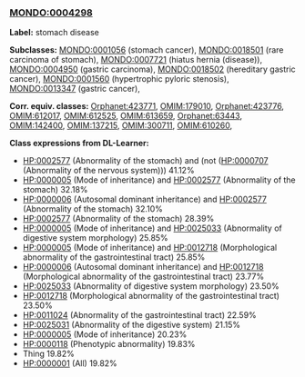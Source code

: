 
### [MONDO:0004298](http://purl.obolibrary.org/obo/MONDO_0004298)
**Label:** stomach disease

**Subclasses:** [MONDO:0001056](http://purl.obolibrary.org/obo/MONDO_0001056) (stomach cancer), [MONDO:0018501](http://purl.obolibrary.org/obo/MONDO_0018501) (rare carcinoma of stomach), [MONDO:0007721](http://purl.obolibrary.org/obo/MONDO_0007721) (hiatus hernia (disease)), [MONDO:0004950](http://purl.obolibrary.org/obo/MONDO_0004950) (gastric carcinoma), [MONDO:0018502](http://purl.obolibrary.org/obo/MONDO_0018502) (hereditary gastric cancer), [MONDO:0001560](http://purl.obolibrary.org/obo/MONDO_0001560) (hypertrophic pyloric stenosis), [MONDO:0013347](http://purl.obolibrary.org/obo/MONDO_0013347) (gastric cancer), 

**Corr. equiv. classes:** [Orphanet:423771](http://www.orpha.net/ORDO/Orphanet_423771), [OMIM:179010](http://purl.obolibrary.org/obo/OMIM_179010), [Orphanet:423776](http://www.orpha.net/ORDO/Orphanet_423776), [OMIM:612017](http://purl.obolibrary.org/obo/OMIM_612017), [OMIM:612525](http://purl.obolibrary.org/obo/OMIM_612525), [OMIM:613659](http://purl.obolibrary.org/obo/OMIM_613659), [Orphanet:63443](http://www.orpha.net/ORDO/Orphanet_63443), [OMIM:142400](http://purl.obolibrary.org/obo/OMIM_142400), [OMIM:137215](http://purl.obolibrary.org/obo/OMIM_137215), [OMIM:300711](http://purl.obolibrary.org/obo/OMIM_300711), [OMIM:610260](http://purl.obolibrary.org/obo/OMIM_610260), 

**Class expressions from DL-Learner:**

- [HP:0002577](http://purl.obolibrary.org/obo/HP_0002577) (Abnormality of the stomach) and (not ([HP:0000707](http://purl.obolibrary.org/obo/HP_0000707) (Abnormality of the nervous system))) 41.12%
- [HP:0000005](http://purl.obolibrary.org/obo/HP_0000005) (Mode of inheritance) and [HP:0002577](http://purl.obolibrary.org/obo/HP_0002577) (Abnormality of the stomach) 32.18%
- [HP:0000006](http://purl.obolibrary.org/obo/HP_0000006) (Autosomal dominant inheritance) and [HP:0002577](http://purl.obolibrary.org/obo/HP_0002577) (Abnormality of the stomach) 32.10%
- [HP:0002577](http://purl.obolibrary.org/obo/HP_0002577) (Abnormality of the stomach) 28.39%
- [HP:0000005](http://purl.obolibrary.org/obo/HP_0000005) (Mode of inheritance) and [HP:0025033](http://purl.obolibrary.org/obo/HP_0025033) (Abnormality of digestive system morphology) 25.85%
- [HP:0000005](http://purl.obolibrary.org/obo/HP_0000005) (Mode of inheritance) and [HP:0012718](http://purl.obolibrary.org/obo/HP_0012718) (Morphological abnormality of the gastrointestinal tract) 25.85%
- [HP:0000006](http://purl.obolibrary.org/obo/HP_0000006) (Autosomal dominant inheritance) and [HP:0012718](http://purl.obolibrary.org/obo/HP_0012718) (Morphological abnormality of the gastrointestinal tract) 23.77%
- [HP:0025033](http://purl.obolibrary.org/obo/HP_0025033) (Abnormality of digestive system morphology) 23.50%
- [HP:0012718](http://purl.obolibrary.org/obo/HP_0012718) (Morphological abnormality of the gastrointestinal tract) 23.50%
- [HP:0011024](http://purl.obolibrary.org/obo/HP_0011024) (Abnormality of the gastrointestinal tract) 22.59%
- [HP:0025031](http://purl.obolibrary.org/obo/HP_0025031) (Abnormality of the digestive system) 21.15%
- [HP:0000005](http://purl.obolibrary.org/obo/HP_0000005) (Mode of inheritance) 20.23%
- [HP:0000118](http://purl.obolibrary.org/obo/HP_0000118) (Phenotypic abnormality) 19.83%
- Thing 19.82%
- [HP:0000001](http://purl.obolibrary.org/obo/HP_0000001) (All) 19.82%


